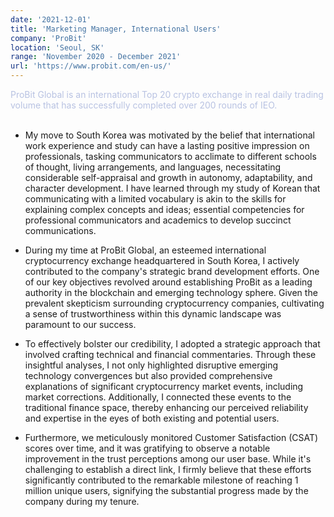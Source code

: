 ```yaml
---
date: '2021-12-01'
title: 'Marketing Manager, International Users'
company: 'ProBit'
location: 'Seoul, SK'
range: 'November 2020 - December 2021'
url: 'https://www.probit.com/en-us/'
---
```


<span style="color: #b8c2e2;">ProBit Global is an international Top 20 crypto exchange in real daily trading volume that has successfully completed over 200 rounds of IEO.</span><br/><br/>

- My move to South Korea was motivated by the belief that international work experience and study can have a lasting positive impression on professionals, tasking communicators to acclimate to different schools of thought, living arrangements, and languages, necessitating considerable self-appraisal and growth in autonomy, adaptability, and character development. I have learned through my study of Korean that communicating with a limited vocabulary is akin to the skills for explaining complex concepts and ideas; essential competencies for professional communicators and academics to develop succinct communications.

- During my time at ProBit Global, an esteemed international cryptocurrency exchange headquartered in South Korea, I actively contributed to the company's strategic brand development efforts. One of our key objectives revolved around establishing ProBit as a leading authority in the blockchain and emerging technology sphere. Given the prevalent skepticism surrounding cryptocurrency companies, cultivating a sense of trustworthiness within this dynamic landscape was paramount to our success.

- To effectively bolster our credibility, I adopted a strategic approach that involved crafting technical and financial commentaries. Through these insightful analyses, I not only highlighted disruptive emerging technology convergences but also provided comprehensive explanations of significant cryptocurrency market events, including market corrections. Additionally, I connected these events to the traditional finance space, thereby enhancing our perceived reliability and expertise in the eyes of both existing and potential users.

- Furthermore, we meticulously monitored Customer Satisfaction (CSAT) scores over time, and it was gratifying to observe a notable improvement in the trust perceptions among our user base. While it's challenging to establish a direct link, I firmly believe that these efforts significantly contributed to the remarkable milestone of reaching 1 million unique users, signifying the substantial progress made by the company during my tenure.
